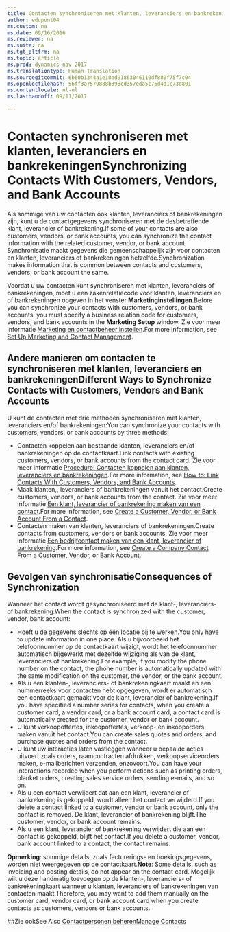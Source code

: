 ```yaml
---
title: Contacten synchroniseren met klanten, leveranciers en bankrekeningen
author: edupont04
ms.custom: na
ms.date: 09/16/2016
ms.reviewer: na
ms.suite: na
ms.tgt_pltfrm: na
ms.topic: article
ms.prod: dynamics-nav-2017
ms.translationtype: Human Translation
ms.sourcegitcommit: 6b60b1344a1e18ad91863046110df880f75f7c04
ms.openlocfilehash: 56ff3a7579888b398ed357eda5c76d4d1c73d801
ms.contentlocale: nl-nl
ms.lasthandoff: 09/11/2017

---
```

# <a name="synchronizing-contacts-with-customers-vendors-and-bank-accounts"></a><span data-ttu-id="e8aa8-102">Contacten synchroniseren met klanten, leveranciers en bankrekeningen</span><span class="sxs-lookup"><span data-stu-id="e8aa8-102">Synchronizing Contacts With Customers, Vendors, and Bank Accounts</span></span>
<span data-ttu-id="e8aa8-103">Als sommige van uw contacten ook klanten, leveranciers of bankrekeningen zijn, kunt u de contactgegevens synchroniseren met de desbetreffende klant, leverancier of bankrekening.</span><span class="sxs-lookup"><span data-stu-id="e8aa8-103">If some of your contacts are also customers, vendors, or bank accounts, you can synchronize the contact information with the related customer, vendor, or bank account.</span></span> <span data-ttu-id="e8aa8-104">Synchronisatie maakt gegevens die gemeenschappelijk zijn voor contacten en klanten, leveranciers of bankrekeningen hetzelfde.</span><span class="sxs-lookup"><span data-stu-id="e8aa8-104">Synchronization makes information that is common between contacts and customers, vendors, or bank account the same.</span></span>  

<span data-ttu-id="e8aa8-105">Voordat u uw contacten kunt synchroniseren met klanten, leveranciers of bankrekeningen, moet u een zakenrelatiecode voor klanten, leveranciers en of bankrekeningen opgeven in het venster **Marketinginstellingen**.</span><span class="sxs-lookup"><span data-stu-id="e8aa8-105">Before you can synchronize your contacts with customers, vendors, or bank accounts, you must specify a business relation code for customers, vendors, and bank accounts in the **Marketing Setup** window.</span></span> <span data-ttu-id="e8aa8-106">Zie voor meer informatie [Marketing en contactbeheer instellen](marketing-setup-marketing.md).</span><span class="sxs-lookup"><span data-stu-id="e8aa8-106">For more information, see [Set Up Marketing and Contact Management](marketing-setup-marketing.md).</span></span>

## <a name="different-ways-to-synchronize-contacts-with-customers-vendors-and-bank-accounts"></a><span data-ttu-id="e8aa8-107">Andere manieren om contacten te synchroniseren met klanten, leveranciers en bankrekeningen</span><span class="sxs-lookup"><span data-stu-id="e8aa8-107">Different Ways to Synchronize Contacts with Customers, Vendors and Bank Accounts</span></span>
<span data-ttu-id="e8aa8-108">U kunt de contacten met drie methoden synchroniseren met klanten, leveranciers en/of bankrekeningen:</span><span class="sxs-lookup"><span data-stu-id="e8aa8-108">You can synchronize your contacts with customers, vendors, or bank accounts by three methods:</span></span>

* <span data-ttu-id="e8aa8-109">Contacten koppelen aan bestaande klanten, leveranciers en/of bankrekeningen op de contactkaart.</span><span class="sxs-lookup"><span data-stu-id="e8aa8-109">Link contacts with existing customers, vendors, or bank accounts from the contact card.</span></span> <span data-ttu-id="e8aa8-110">Zie voor meer informatie [Procedure: Contacten koppelen aan klanten, leveranciers en bankrekeningen](marketing-how-link-contact.md).</span><span class="sxs-lookup"><span data-stu-id="e8aa8-110">For more information, see [How to: Link Contacts With Customers, Vendors, and Bank Accounts](marketing-how-link-contact.md).</span></span>
* <span data-ttu-id="e8aa8-111">Maak klanten,, leveranciers of bankrekeningen vanuit het contact.</span><span class="sxs-lookup"><span data-stu-id="e8aa8-111">Create customers, vendors, or bank accounts from the contact.</span></span> <span data-ttu-id="e8aa8-112">Zie voor meer informatie [Een klant, leverancier of bankrekening maken van een contact](marketing-how-create-contacts-new-customers-vendors-bank-accounts.md).</span><span class="sxs-lookup"><span data-stu-id="e8aa8-112">For more information, see [Create a Customer, Vendor, or Bank Account From a Contact](marketing-how-create-contacts-new-customers-vendors-bank-accounts.md).</span></span>
*  <span data-ttu-id="e8aa8-113">Contacten maken van klanten, leveranciers of bankrekeningen.</span><span class="sxs-lookup"><span data-stu-id="e8aa8-113">Create contacts from customers, vendors or bank accounts.</span></span> <span data-ttu-id="e8aa8-114">Zie voor meer informatie [Een bedrijfcontact maken van een klant, leverancier of bankrekening](marketing-how-create-contact-companies.md).</span><span class="sxs-lookup"><span data-stu-id="e8aa8-114">For more information, see [Create a Company Contact From a Customer, Vendor, or Bank Account](marketing-how-create-contact-companies.md).</span></span>

## <a name="consequences-of-synchronization"></a><span data-ttu-id="e8aa8-115">Gevolgen van synchronisatie</span><span class="sxs-lookup"><span data-stu-id="e8aa8-115">Consequences of Synchronization</span></span>
<span data-ttu-id="e8aa8-116">Wanneer het contact wordt gesynchroniseerd met de klant-, leveranciers- of bankrekening:</span><span class="sxs-lookup"><span data-stu-id="e8aa8-116">When the contact is synchronized with the customer, vendor, bank account:</span></span>

* <span data-ttu-id="e8aa8-117">Hoeft u de gegevens slechts op één locatie bij te werken.</span><span class="sxs-lookup"><span data-stu-id="e8aa8-117">You only have to update information in one place.</span></span> <span data-ttu-id="e8aa8-118">Als u bijvoorbeeld het telefoonnummer op de contactkaart wijzigt, wordt het telefoonnummer automatisch bijgewerkt met dezelfde wijziging als van de klant, leveranciers of bankrekening.</span><span class="sxs-lookup"><span data-stu-id="e8aa8-118">For example, if you modify the phone number on the contact, the phone number is automatically updated with the same modification on the customer, the vendor, or the bank account.</span></span>
* <span data-ttu-id="e8aa8-119">Als u een klanten-, leveranciers- of bankrekeningkaart maakt en een nummerreeks voor contacten hebt opgegeven, wordt er automatisch een contactkaart gemaakt voor de klant, leverancier of bankrekening.</span><span class="sxs-lookup"><span data-stu-id="e8aa8-119">If you have specified a number series for contacts, when you create a customer card, a vendor card, or a bank account card, a contact card is automatically created for the customer, vendor or bank account.</span></span>
* <span data-ttu-id="e8aa8-120">U kunt verkoopoffertes, inkoopoffertes, verkoop- en inkooporders maken vanuit het contact.</span><span class="sxs-lookup"><span data-stu-id="e8aa8-120">You can create sales quotes and orders, and purchase quotes and orders from the contact.</span></span>
*  <span data-ttu-id="e8aa8-121">U kunt uw interacties laten vastleggen wanneer u bepaalde acties uitvoert zoals orders, raamcontracten afdrukken, verkoopserviceorders maken, e-mailberichten verzenden, enzovoort.</span><span class="sxs-lookup"><span data-stu-id="e8aa8-121">You can have your interactions recorded when you perform actions such as printing orders, blanket orders, creating sales service orders, sending e-mails, and so on.</span></span>
* <span data-ttu-id="e8aa8-122">Als u een contact verwijdert dat aan een klant, leverancier of bankrekening is gekoppeld, wordt alleen het contact verwijderd.</span><span class="sxs-lookup"><span data-stu-id="e8aa8-122">If you delete a contact linked to a customer, vendor or bank account, only the contact is removed.</span></span> <span data-ttu-id="e8aa8-123">De klant, leverancier of bankrekening blijft.</span><span class="sxs-lookup"><span data-stu-id="e8aa8-123">The customer, vendor, or bank account remains.</span></span>
* <span data-ttu-id="e8aa8-124">Als u een klant, leverancier of bankrekening verwijdert die aan een contact is gekoppeld, blijft het contact.</span><span class="sxs-lookup"><span data-stu-id="e8aa8-124">If you delete a customer, vendor, bank account linked to a contact, the contact remains.</span></span>

<span data-ttu-id="e8aa8-125">**Opmerking**: sommige details, zoals facturerings- en boekingsgegevens, worden niet weergegeven op de contactkaart.</span><span class="sxs-lookup"><span data-stu-id="e8aa8-125">**Note**: Some details, such as invoicing and posting details, do not appear on the contact card.</span></span> <span data-ttu-id="e8aa8-126">Mogelijk wilt u deze handmatig toevoegen op de klanten-, leveranciers- of bankrekeningkaart wanneer u klanten, leveranciers of bankrekeningen van contacten maakt.</span><span class="sxs-lookup"><span data-stu-id="e8aa8-126">Therefore, you may want to add them manually on the customer card, vendor card, or bank account card when you create contacts as customers, vendors or bank accounts.</span></span>

##<a name="see-also"></a><span data-ttu-id="e8aa8-127">Zie ook</span><span class="sxs-lookup"><span data-stu-id="e8aa8-127">See Also</span></span>
[<span data-ttu-id="e8aa8-128">Contactpersonen beheren</span><span class="sxs-lookup"><span data-stu-id="e8aa8-128">Manage Contacts</span></span>](marketing-contacts.md)

